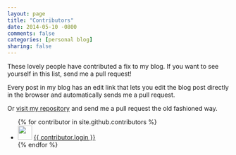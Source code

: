 ```yaml
---
layout: page
title: "Contributors"
date: 2014-05-10 -0800
comments: false
categories: [personal blog]
sharing: false
---
```


These lovely people have contributed a fix to my blog. If you want
to see yourself in this list, send me a pull request!

Every post in my blog has an edit link that lets you edit the blog post directly in the browser and automatically sends me a pull request.

Or [visit my repository]({{site.github.repository_url}}) and send me a pull
request the old fashioned way.

<ul>
{% for contributor in site.github.contributors %}
  <li>
    <img src="{{ contributor.avatar_url }}" width="32" height="32" /> <a href="{{ contributor.html_url }}">{{ contributor.login }}</a>
  </li>
{% endfor %}
</ul>
